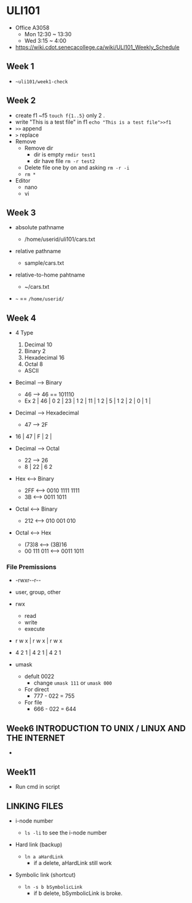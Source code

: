 # ULI101

- Office A3058
  - Mon 12:30 ~ 13:30
  - Wed 3:15 ~ 4:00
- https://wiki.cdot.senecacollege.ca/wiki/ULI101_Weekly_Schedule

## Week 1

- `~uli101/week1-check`

## Week 2

- create f1 ~f5 `touch f{1..5}` only 2 .
- write "This is a test file" in f1 `echo "This is a test file">>f1`
- `>>` append
- `>` replace
- Remove
  - Remove dir
    - dir is empty `rmdir test1`
    - dir have file `rm -r test2`
  - Delete file one by on and asking `rm -r -i`
  - `rm *`
- Editor
  - nano
  - vi

## Week 3

- absolute pathname
  - /home/userid/uli101/cars.txt
- relative pathname
  - sample/cars.txt
- relative-to-home pahtname
  - ~/cars.txt

- `~` == `/home/userid/`

## Week 4

- 4 Type
  1. Decimal 10
  2. Binary 2
  3. Hexadecimal 16
  4. Octal 8
  - ASCII

- Becimal --> Binary
  - 46 --> 46 == 101110
  - Ex 2 | 46 | 0
       2 | 23 | 1
       2 | 11 | 1
       2 |  5 | 1
       2 |  2 | 0
         |  1 |

- Decimal --> Hexadecimal
  - 47 --> 2F
- 16 | 47 | F
     |  2 |

- Decimal --> Octal
  - 22 --> 26
  - 8 | 22 | 6
         2

- Hex <--> Binary
  - 2FF <--> 0010 1111 1111
  - 3B <--> 0011 1011

- Octal <--> Binary
  - 212 <--> 010 001 010

- Octal <--> Hex
  - (73)8 <--> (3B)16
  - 00 111 011 <--> 0011 1011

### File Premissions

- -rwxr--r--
- user, group, other
- rwx
  - read
  - write
  - execute
- r w x | r w x | r w x
- 4 2 1 | 4 2 1 | 4 2 1

- umask
  - defult 0022
    - change `umask 111` or `umask 000`
  - For direct
    - 777 - 022 = 755
  - For file
    - 666 - 022 = 644

## Week6 INTRODUCTION TO UNIX / LINUX AND THE INTERNET

- 

## Week11

- Run cmd in script

## LINKING FILES

- i-node number
  - `ls -li` to see the i-node number

- Hard link (backup)
  - `ln a aHardLink`
    - if a delete, aHardLink still work
- Symbolic link (shortcut)
  - `ln -s b bSymbolicLink`
    - if b delete, bSymbolicLink is broke.

